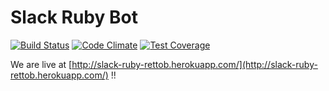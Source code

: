 # Slack Ruby Bot
[![Build Status](https://travis-ci.org/lebibin/slack-ruby-bot.svg?branch=development)](https://travis-ci.org/lebibin/slack-ruby-bot)
[![Code Climate](https://codeclimate.com/github/lebibin/slack-ruby-bot/badges/gpa.svg)](https://codeclimate.com/github/lebibin/slack-ruby-bot)
[![Test Coverage](https://codeclimate.com/github/lebibin/slack-ruby-bot/badges/coverage.svg)](https://codeclimate.com/github/lebibin/slack-ruby-bot/coverage)

We are live at [http://slack-ruby-rettob.herokuapp.com/](http://slack-ruby-rettob.herokuapp.com/) !!
